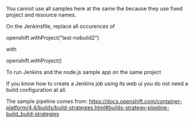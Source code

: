 You cannot use all samples here at the same the because they use fixed project and resource names.

On the Jenkinsfile, replace all occurences of

openshift.withProject("test-nobuild2")

with

openshift.withProject()

To run Jenkins and the node.js sample app on the same project

If you know how to create a Jenkins job using its web ui you do not need a build configuration at all.

The sample pipeline comes from:
https://docs.openshift.com/container-platform/4.4/builds/build-strategies.html#builds-strategy-pipeline-build_build-strategies
